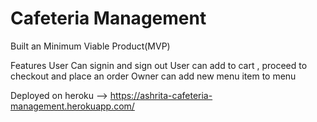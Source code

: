 # Cafeteria Management
Built an Minimum Viable Product(MVP)

Features
User Can signin and sign out
User can add to cart , proceed to checkout and place an order
Owner can add new menu item to menu

Deployed on heroku --> https://ashrita-cafeteria-management.herokuapp.com/
